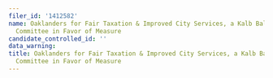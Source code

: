 ```yaml
---
filer_id: '1412582'
name: Oaklanders for Fair Taxation & Improved City Services, a Kalb Ballot Measure
  Committee in Favor of Measure
candidate_controlled_id: ''
data_warning: 
title: Oaklanders for Fair Taxation & Improved City Services, a Kalb Ballot Measure
  Committee in Favor of Measure
---
```

